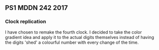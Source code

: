 ## PS1 MDDN 242 2017

### Clock replication

I have chosen to remake the fourth clock. I decided to take the color gradient idea and apply it to the actual digits themselves instead of having the digits 'shed' a colourful number with every change of the time.


